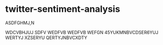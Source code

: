 # twitter-sentiment-analysis
ASDFGHMJ,N

WDCVBHJUJ
SDFV 
WEDFVB 
WEDFVB 
WEFGN
45YUKMNBVCDSER6YUJ
WERTYJ XZSERYU
QERTYJNBVCXDTY
